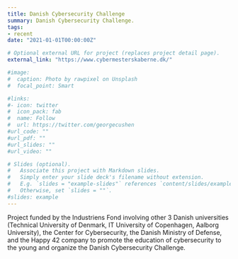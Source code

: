 ```yaml
---
title: Danish Cybersecurity Challenge
summary: Danish Cybersecurity Challenge.
tags:
- recent
date: "2021-01-01T00:00:00Z"

# Optional external URL for project (replaces project detail page).
external_link: "https://www.cybermesterskaberne.dk/"

#image:
#  caption: Photo by rawpixel on Unsplash
#  focal_point: Smart

#links:
#- icon: twitter
#  icon_pack: fab
#  name: Follow
#  url: https://twitter.com/georgecushen
#url_code: ""
#url_pdf: ""
#url_slides: ""
#url_video: ""

# Slides (optional).
#   Associate this project with Markdown slides.
#   Simply enter your slide deck's filename without extension.
#   E.g. `slides = "example-slides"` references `content/slides/example-slides.md`.
#   Otherwise, set `slides = ""`.
#slides: example
---
```


Project funded by the Industriens Fond involving other 3 Danish universities (Technical University of Denmark,
IT University of Copenhagen, Aalborg University), the Center for Cybersecurity, the Danish Ministry of Defense,
and the Happy 42 company to promote the education of cybersecurity to the young and organize the Danish
Cybersecurity Challenge.

